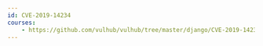 ```yaml
---
id: CVE-2019-14234
courses:
    - https://github.com/vulhub/vulhub/tree/master/django/CVE-2019-14234
---
```


